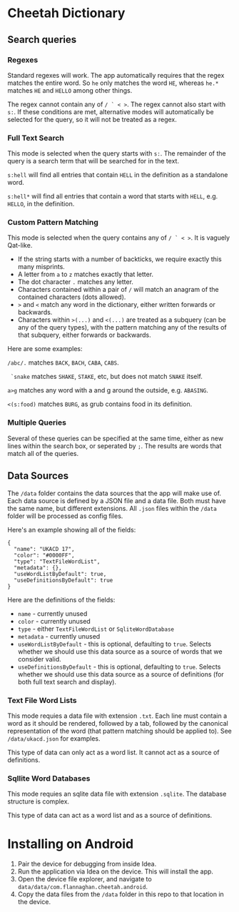 # Cheetah Dictionary

## Search queries

### Regexes

Standard regexes will work. The app automatically requires that the regex matches
the entire word. So `he` only matches the word `HE`, whereas `he.*` matches `HE` and `HELLO` among other things.

The regex cannot contain any of ``/ ` < >``. The regex cannot also start with `s:`. If these conditions are met,
alternative modes will automatically be selected for the query, so it will not be treated as a regex.

### Full Text Search

This mode is selected when the query starts with `s:`. The remainder of the query is a search term that will be
searched for in the text.

`s:hell` will find all entries that contain `HELL` in the definition as a standalone word.

`s:hell*` will find all entries that contain a word that starts with `HELL`, e.g. `HELLO`, in the definition.

### Custom Pattern Matching

This mode is selected when the query contains any of ``/ ` < >``. It is vaguely Qat-like.

- If the string starts with a number of backticks, we require exactly this many misprints.
- A letter from `a` to `z` matches exactly that letter.
- The dot character `.` matches any letter.
- Characters contained within a pair of `/` will match an anagram of the contained characters (dots allowed).
- `>` and `<` match any word in the dictionary, either written forwards or backwards.
- Characters within `>(...)` and `<(...)` are treated as a subquery (can be any of the query types), with the pattern
  matching any of the results of that subquery, either forwards or backwards.

Here are some examples:

`/abc/.` matches `BACK`, `BACH`, `CABA`, `CABS`.

`` `snake`` matches `SHAKE`, `STAKE`, etc, but does not match `SNAKE` itself.

`a>g` matches any word with a and g around the outside, e.g. `ABASING`.

`<(s:food)` matches `BURG`, as grub contains food in its definition.

### Multiple Queries

Several of these queries can be specified at the same time, either as new lines within the search box, or seperated
by `;`. The results are words that match all of the queries.

## Data Sources

The `/data` folder contains the data sources that the app will make use of. Each data source is defined by a JSON file
and a data file. Both must have the same name, but different extensions. All `.json` files within the `/data` folder
will be processed as config files.

Here's an example showing all of the fields:

```
{
  "name": "UKACD 17",
  "color": "#0000FF",
  "type": "TextFileWordList",
  "metadata": {},
  "useWordListByDefault": true,
  "useDefinitionsByDefault": true
}
```

Here are the definitions of the fields:

- `name` - currently unused
- `color` - currently unused
- `type` - either `TextFileWordList` or `SqliteWordDatabase`
- `metadata` - currently unused
- `useWordListByDefault` - this is optional, defaulting to `true`. Selects whether we should use this data source
  as a source of words that we consider valid.
- `useDefinitionsByDefault` - this is optional, defaulting to `true`. Selects whether we should use this data source
  as a source of definitions (for both full text search and display).

### Text File Word Lists

This mode requies a data file with extension `.txt`. Each line must contain a word as it should be rendered, followed by
a tab, followed by the canonical representation of the word (that pattern matching should be applied to).
See `/data/ukacd.json` for examples.

This type of data can only act as a word list. It cannot act as a source of definitions.

### Sqllite Word Databases

This mode requies an sqlite data file with extension `.sqlite`. The database structure is complex.

This type of data can act as a word list and as a source of definitions.

# Installing on Android

1. Pair the device for debugging from inside Idea.
2. Run the application via Idea on the device. This will install the app.
3. Open the device file explorer, and navigate to `data/data/com.flannaghan.cheetah.android`.
4. Copy the data files from the `/data` folder in this repo to that location in the device.
